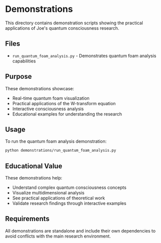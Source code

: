 # Demonstrations

This directory contains demonstration scripts showing the practical applications of Joe's quantum consciousness research.

## Files

- `run_quantum_foam_analysis.py` - Demonstrates quantum foam analysis capabilities

## Purpose

These demonstrations showcase:
- Real-time quantum foam visualization
- Practical applications of the W-transform equation
- Interactive consciousness analysis
- Educational examples for understanding the research

## Usage

To run the quantum foam analysis demonstration:
```bash
python demonstrations/run_quantum_foam_analysis.py
```

## Educational Value

These demonstrations help:
- Understand complex quantum consciousness concepts
- Visualize multidimensional analysis
- See practical applications of theoretical work
- Validate research findings through interactive examples

## Requirements

All demonstrations are standalone and include their own dependencies to avoid conflicts with the main research environment. 